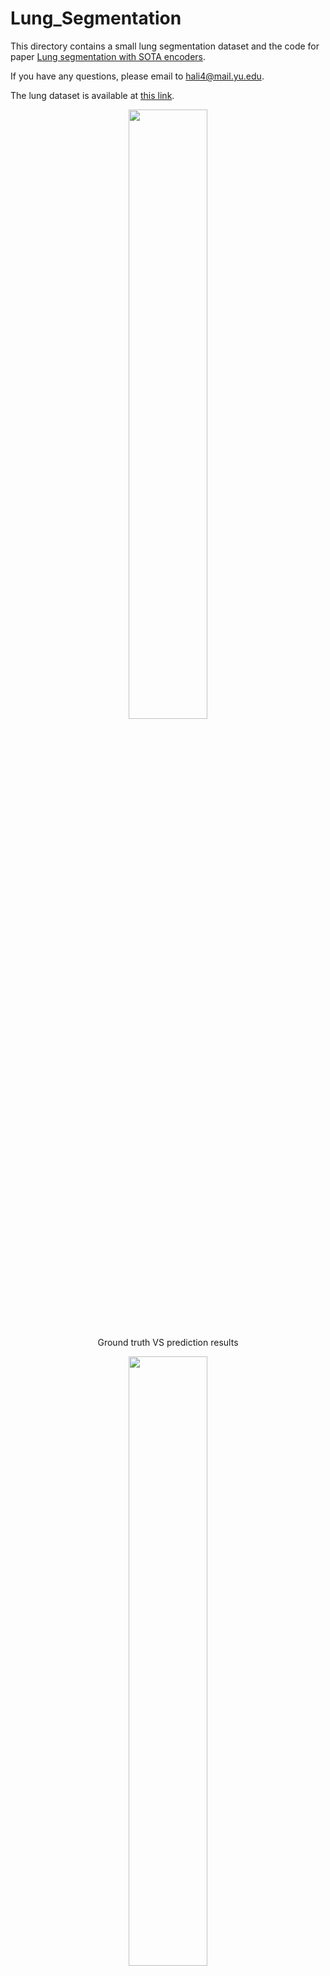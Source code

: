 # Lung_Segmentation

This directory contains a small lung segmentation dataset and the code for paper [Lung segmentation with SOTA encoders](https://www.researchgate.net/publication/370481635_Lung_Image_segmentation_using_OTSU_thresholding_and_SOTA_Encoders).


If you have any questions, please email to hali4@mail.yu.edu.
  
  
The lung dataset is available at [this link](https://drive.google.com/file/d/1DUlkaMCJzSMxrf_gMP1aQaVn6Vmt-3mi/view?usp=sharing).


<p align="center">
  <img src="./files/compare.png" width="50%"> 
</p>
<p align="center"> Ground truth VS prediction results</p>



<p align="center">
  <img src="./files/lung_re.png" width="50%"> 
</p>
<p align="center"> Segmentation results comparison </p>
